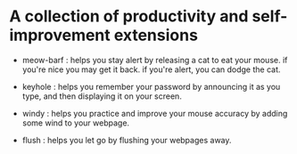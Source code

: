 
# A collection of productivity and self-improvement extensions

 -  meow-barf : helps you stay alert by releasing a cat to eat your mouse. if you're nice you may get it back. if you're alert, you can dodge the cat.  

 - keyhole : helps you remember your password by announcing it as you type, and then displaying it on your screen.  

 - windy : helps you practice and improve your mouse accuracy by adding some wind to your webpage.  

- flush : helps you let go by flushing your webpages away.  